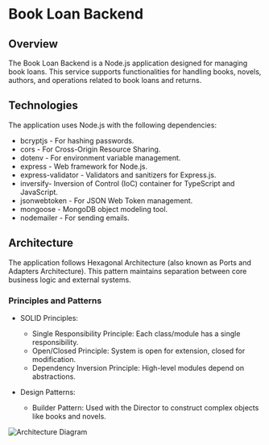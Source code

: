 
# Book Loan Backend

## Overview
The Book Loan Backend is a Node.js application designed for managing book loans. This service supports functionalities for handling books, novels, authors, and operations related to book loans and returns.


## Technologies

The application uses Node.js with the following dependencies:

* bcryptjs - For hashing passwords.
* cors - For Cross-Origin Resource Sharing.
* dotenv - For environment variable management.
* express - Web framework for Node.js.
* express-validator - Validators and sanitizers for Express.js.
* inversify- Inversion of Control (IoC) container for TypeScript and JavaScript.
* jsonwebtoken - For JSON Web Token management.
* mongoose - MongoDB object modeling tool.
* nodemailer - For sending emails.

## Architecture
The application follows Hexagonal Architecture (also known as Ports and Adapters Architecture). This pattern maintains separation between core business logic and external systems.

### Principles and Patterns

* SOLID Principles:

   * Single Responsibility Principle: Each class/module has a single responsibility.
   * Open/Closed Principle: System is open for extension, closed for modification.
   * Dependency Inversion Principle: High-level modules depend on abstractions.

* Design Patterns:
  * Builder Pattern: Used with the Director to construct complex objects like books and novels.

![Architecture Diagram](https://github.com/manuelcasper19/quoteAppBackend/wiki/Architecture)
